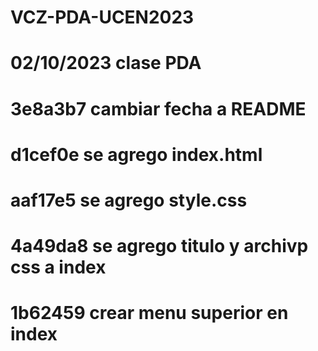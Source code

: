 # VCZ-PDA-UCEN2023

# 02/10/2023 clase PDA
# 3e8a3b7 cambiar fecha a README
# d1cef0e se agrego index.html
# aaf17e5 se agrego style.css

# 4a49da8 se agrego titulo y archivp css a index
# 1b62459 crear menu superior en index
